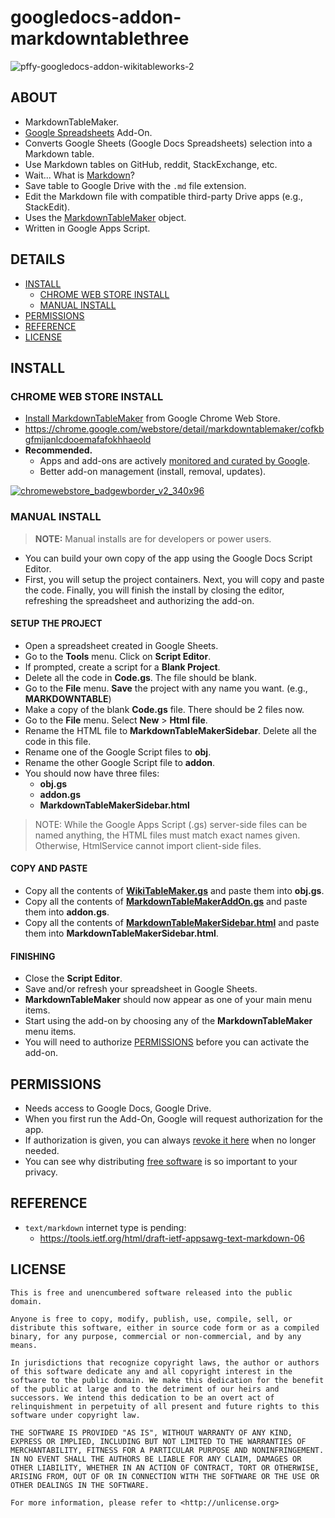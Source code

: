# googledocs-addon-markdowntablethree

![pffy-googledocs-addon-wikitableworks-2](https://cloud.githubusercontent.com/assets/7258373/6681435/cd42f8b2-cc23-11e4-9c83-877550fb1e9e.png)

## ABOUT


  + MarkdownTableMaker.
  + [Google Spreadsheets](http://www.google.com/sheets/about/) Add-On.
  + Converts Google Sheets (Google Docs Spreadsheets) selection into a Markdown table.
  + Use Markdown tables on GitHub, reddit, StackExchange, etc.
  + Wait... What is [Markdown](http://en.wikipedia.org/wiki/Markdown)?
  + Save table to Google Drive with the `.md` file extension.
  + Edit the Markdown file with compatible third-party Drive apps (e.g., StackEdit).
  + Uses the [MarkdownTableMaker](https://github.com/pffy/googlescript-markdowntablethree/) object.
  + Written in Google Apps Script.


## DETAILS
  + [INSTALL](#install)
    + [CHROME WEB STORE INSTALL](#chrome-web-store-install)
    + [MANUAL INSTALL](#manual-install)
  + [PERMISSIONS](#permissions)
  + [REFERENCE](#reference)
  + [LICENSE](#license)


## INSTALL

### CHROME WEB STORE INSTALL

  + [Install MarkdownTableMaker](https://chrome.google.com/webstore/detail/markdowntablemaker/cofkbgfmijanlcdooemafafokhhaeold)
  from Google Chrome Web Store.
  + https://chrome.google.com/webstore/detail/markdowntablemaker/cofkbgfmijanlcdooemafafokhhaeold
  + **Recommended.**
    + Apps and add-ons are actively [monitored and curated by Google](https://support.google.com/chrome_webstore/answer/1047776?hl=en).
    + Better add-on management (install, removal, updates).

[![chromewebstore_badgewborder_v2_340x96](https://cloud.githubusercontent.com/assets/7258373/6788162/ee497942-d154-11e4-934d-ef386061181d.png)](https://chrome.google.com/webstore/detail/markdowntablemaker/cofkbgfmijanlcdooemafafokhhaeold)

### MANUAL INSTALL

> **NOTE:** Manual installs are for developers or power users.

  + You can build your own copy of the app using the Google Docs Script Editor.
  + First, you will setup the project containers. Next, you will copy and paste the code. Finally, you will finish the install by closing the editor, refreshing the spreadsheet and authorizing the add-on.

#### SETUP THE PROJECT

  + Open a spreadsheet created in Google Sheets.
  + Go to the **Tools** menu. Click on **Script Editor**.
  + If prompted, create a script for a **Blank Project**.
  + Delete all the code in **Code.gs**. The file should be blank.
  + Go to the **File** menu. **Save** the project with any name you want. (e.g., **MARKDOWNTABLE**)
  + Make a copy of the blank **Code.gs** file. There should be 2 files now.
  + Go to the **File** menu. Select **New** > **Html file**.
  + Rename the HTML file to **MarkdownTableMakerSidebar**. Delete all the code in this file.
  + Rename one of the Google Script files to **obj**.
  + Rename the other Google Script file to **addon**.
  + You should now have three files:
    + **obj.gs**
    + **addon.gs**
    + **MarkdownTableMakerSidebar.html**

> NOTE: While the Google Apps Script (.gs) server-side files can be named anything,
the HTML files must match exact names given. Otherwise, HtmlService cannot import client-side files.


#### COPY AND PASTE

  + Copy all the contents of [**WikiTableMaker.gs**](https://raw.githubusercontent.com/pffy/googledocs-addon-markdowntablethree/master/WikiTableMaker.gs) and paste them into **obj.gs**.
  + Copy all the contents of [**MarkdownTableMakerAddOn.gs**](https://raw.githubusercontent.com/pffy/googledocs-addon-markdowntablethree/master/MarkdownTableMakerAddOn.gs) and paste them into **addon.gs**.
  + Copy all the contents of [**MarkdownTableMakerSidebar.html**](https://raw.githubusercontent.com/pffy/googledocs-addon-markdowntablethree/master/MarkdownTableMakerSidebar.html) and paste them into **MarkdownTableMakerSidebar.html**.

#### FINISHING

  + Close the **Script Editor**.
  + Save and/or refresh your spreadsheet in Google Sheets.
  + **MarkdownTableMaker** should now appear as one of your main menu items.
  + Start using the add-on by choosing any of the **MarkdownTableMaker** menu items.
  + You will need to authorize [PERMISSIONS](#permissions) before you can activate the add-on.


## PERMISSIONS
  + Needs access to Google Docs, Google Drive.
  + When you first run the Add-On, Google will request authorization for the app.
  + If authorization is given,
  you can always [revoke it here](https://security.google.com/settings/security/permissions) when
  no longer needed.
  + You can see why distributing [free software](https://www.gnu.org/philosophy/free-sw.html)
   is so important to your privacy.


## REFERENCE

  + `text/markdown` internet type is pending:
    + https://tools.ietf.org/html/draft-ietf-appsawg-text-markdown-06


## LICENSE

```
This is free and unencumbered software released into the public domain.

Anyone is free to copy, modify, publish, use, compile, sell, or
distribute this software, either in source code form or as a compiled
binary, for any purpose, commercial or non-commercial, and by any
means.

In jurisdictions that recognize copyright laws, the author or authors
of this software dedicate any and all copyright interest in the
software to the public domain. We make this dedication for the benefit
of the public at large and to the detriment of our heirs and
successors. We intend this dedication to be an overt act of
relinquishment in perpetuity of all present and future rights to this
software under copyright law.

THE SOFTWARE IS PROVIDED "AS IS", WITHOUT WARRANTY OF ANY KIND,
EXPRESS OR IMPLIED, INCLUDING BUT NOT LIMITED TO THE WARRANTIES OF
MERCHANTABILITY, FITNESS FOR A PARTICULAR PURPOSE AND NONINFRINGEMENT.
IN NO EVENT SHALL THE AUTHORS BE LIABLE FOR ANY CLAIM, DAMAGES OR
OTHER LIABILITY, WHETHER IN AN ACTION OF CONTRACT, TORT OR OTHERWISE,
ARISING FROM, OUT OF OR IN CONNECTION WITH THE SOFTWARE OR THE USE OR
OTHER DEALINGS IN THE SOFTWARE.

For more information, please refer to <http://unlicense.org>

```


